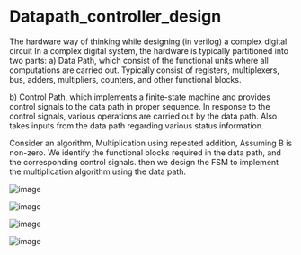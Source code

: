 # Datapath_controller_design
The hardware way of thinking while designing (in verilog) a complex digital circuit
In a complex digital system, the hardware is typically partitioned into two parts:
a) Data Path, which consist of the functional units where all computations 
are carried out.
Typically consist of registers, multiplexers, bus, adders, multipliers, counters, and other functional blocks.

b) Control Path, which implements a finite-state machine and provides control signals to the data path in proper sequence.
In response to the control signals, various operations are carried out by the data path.
Also takes inputs from the data path regarding various status information.

Consider an algorithm, Multiplication using repeated addition, Assuming B is non-zero.
We identify the functional blocks required in the data path, and the corresponding control signals.
then we design the FSM to implement the multiplication algorithm using the data path.


![image](https://github.com/akshayrajMR95/Datapath_controller_design/assets/101858111/4e5ba01b-101b-4bc0-b72f-3312cca288b9)








![image](https://github.com/akshayrajMR95/Datapath_controller_design/assets/101858111/69190261-808b-4c93-8c0c-4c1e571ad256)









![image](https://github.com/akshayrajMR95/Datapath_controller_design/assets/101858111/1ff2853d-dd45-45e9-93d1-f452c76d9a7d)









![image](https://github.com/akshayrajMR95/Datapath_controller_design/assets/101858111/1a4afeff-c9ac-4db1-bbc3-da13f4d3543e)


